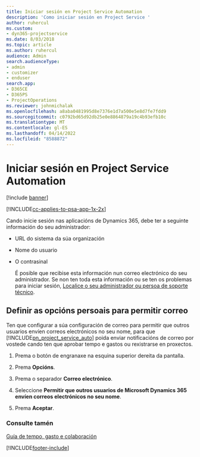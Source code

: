 ```yaml
---
title: Iniciar sesión en Project Service Automation
description: 'Como iniciar sesión en Project Service '
author: ruhercul
ms.custom:
- dyn365-projectservice
ms.date: 8/03/2018
ms.topic: article
ms.author: ruhercul
audience: Admin
search.audienceType:
- admin
- customizer
- enduser
search.app:
- D365CE
- D365PS
- ProjectOperations
ms.reviewer: johnmichalak
ms.openlocfilehash: a8aba0481995d8e7376e1d7a500e5e8d7fe7fdd9
ms.sourcegitcommit: c0792bd65d92db25e0e8864879a19c4b93efb10c
ms.translationtype: MT
ms.contentlocale: gl-ES
ms.lasthandoff: 04/14/2022
ms.locfileid: "8588872"
---
```

# <a name="sign-in-to-project-service-automation"></a>Iniciar sesión en Project Service Automation

[!include [banner](../includes/psa-now-project-operations.md)]

[!INCLUDE[cc-applies-to-psa-app-1x-2x](../includes/cc-applies-to-psa-app-1x-2x.md)]

Cando inicie sesión nas aplicacións de Dynamics 365, debe ter a seguinte información do seu administrador:  
  
- URL do sistema da súa organización  
  
- Nome do usuario  
  
- O contrasinal  
  
  É posible que recibise esta información nun correo electrónico do seu administrador. Se non ten toda esta información ou se ten os problemas para iniciar sesión, [Localice o seu administrador ou persoa de soporte técnico](/dynamics365/customerengagement/on-premises/basics/find-administrator-support).  
  
## <a name="set-your-personal-options-to-allow-email"></a>Definir as opcións persoais para permitir correo  
 Ten que configurar a súa configuración de correo para permitir que outros usuarios envíen correos electrónicos no seu nome, para que [!INCLUDE[pn_project_service_auto](../includes/pn-project-service-auto.md)] poida enviar notificacións de correo por vostede cando ten que aprobar tempo e gastos ou rexistrarse en proxectos.  
  
1.  Prema o botón de engranaxe na esquina superior dereita da pantalla.  
  
2.  Prema **Opcións**.  
  
3.  Prema o separador **Correo electrónico**.  
  
4.  Seleccione **Permitir que outros usuarios de Microsoft Dynamics 365 envíen correos electrónicos no seu nome**.  
  
5.  Prema **Aceptar**.  
  
### <a name="see-also"></a>Consulte tamén  
 [Guía de tempo, gasto e colaboración](../psa/time-expense-collaboration-guide.md)


[!INCLUDE[footer-include](../includes/footer-banner.md)]
